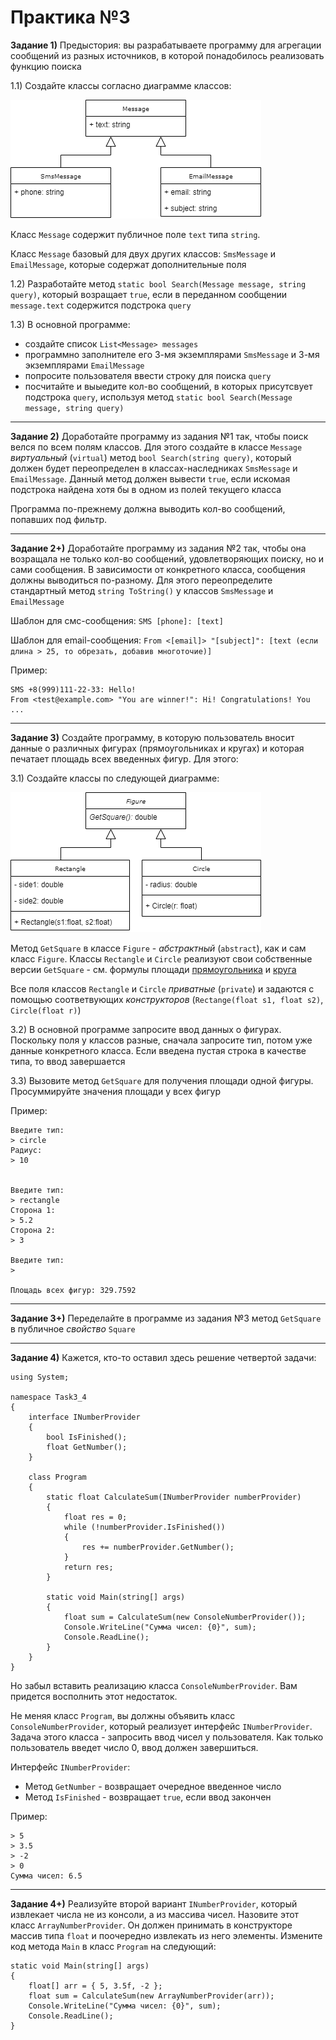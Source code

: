 Практика №3
===========

**Задание 1)** Предыстория: вы разрабатываете программу для агрегации сообщений из разных источников, в которой понадобилось реализовать функцию поиска

1.1) Создайте классы согласно диаграмме классов:

![Классы Message](media/class_message.png)

Класс `Message` содержит публичное поле `text` типа `string`.

Класс `Message` базовый для двух других классов: `SmsMessage` и `EmailMessage`, которые содержат дополнительные поля

1.2) Разработайте метод `static bool Search(Message message, string query)`, который возращает `true`, если в переданном сообщении `message.text` содержится подстрока `query`

1.3) В основной программе:
  - создайте список `List<Message> messages`
  - программно заполнителе его 3-мя экземплярами `SmsMessage` и 3-мя экземплярами `EmailMessage`
  - попросите пользователя ввести строку для поиска `query`
  - посчитайте и выыедите кол-во сообщений, в которых присутсвует подстрока `query`, используя метод `static bool Search(Message message, string query)`
  

-------

**Задание 2)** Доработайте программу из задания №1 так, чтобы поиск велся по всем полям классов. Для этого создайте в классе `Message` *виртуальный* (`virtual`) метод `bool Search(string query)`, который должен будет переопределен в классах-наследниках `SmsMessage` и `EmailMessage`. Данный метод должен вывести `true`, если искомая подстрока найдена хотя бы в одном из полей текущего класса

Программа по-прежнему должна выводить кол-во сообщений, попавших под фильтр.

-------

**Задание 2+)** Доработайте программу из задания №2 так, чтобы она возращала не только кол-во сообщений, удовлетворяющих поиску, но и сами сообщения. В зависимости от конкретного класса, сообщения должны выводиться по-разному. Для этого переопределите стандартный метод `string ToString()` у классов `SmsMessage` и `EmailMessage`

Шаблон для смс-сообщения: `SMS [phone]: [text]`

Шаблон для email-сообщения: `From <[email]> "[subject]": [text (если длина > 25, то обрезать, добавив многоточие)]`

Пример:
```
SMS +8(999)111-22-33: Hello!
From <test@example.com> "You are winner!": Hi! Congratulations! You ...
```

-------

**Задание 3)** Создайте программу, в которую пользователь вносит данные о различных фигурах (прямоугольниках и кругах) и которая печатает площадь всех введенных фигур. Для этого:

3.1) Создайте классы по следующей диаграмме:

![Классы Figure](media/class_figure.png)

Метод `GetSquare` в классе `Figure` - *абстрактный* (`abstract`), как и сам класс `Figure`. Классы `Rectangle` и `Circle` реализуют свои собственные версии `GetSquare` - см. формулы площади [прямоугольника](http://letmegooglethat.com/?q=%D1%84%D0%BE%D1%80%D0%BC%D1%83%D0%BB%D0%B0+%D0%BF%D0%BB%D0%BE%D1%89%D0%B0%D0%B4%D0%B8+%D0%BA%D1%80%D1%83%D0%B3%D0%B0) и [круга](http://letmegooglethat.com/?q=%D1%84%D0%BE%D1%80%D0%BC%D1%83%D0%BB%D0%B0+%D0%BF%D0%BB%D0%BE%D1%89%D0%B0%D0%B4%D0%B8+%D0%BA%D1%80%D1%83%D0%B3%D0%B0)

Все поля классов `Rectangle` и `Circle` *приватные* (`private`) и задаются с помощью соответвующих *конструкторов* (`Rectange(float s1, float s2)`, `Circle(float r)`)

3.2) В основной программе запросите ввод данных о фигурах. Поскольку поля у классов разные, сначала запросите тип, потом уже данные конкретного класса. Если введена пустая строка в качестве типа, то ввод завершается

3.3) Вызовите метод `GetSquare` для получения площади одной фигуры. Просуммируйте значения площади у всех фигур

Пример:

```
Введите тип: 
> circle
Радиус: 
> 10


Введите тип: 
> rectangle
Сторона 1: 
> 5.2
Сторона 2: 
> 3

Введите тип: 
> 

Площадь всех фигур: 329.7592
```

-------

**Задание 3+)** Переделайте в программе из задания №3 метод `GetSquare` в публичное *свойство* `Square`

-------

**Задание 4)** Кажется, кто-то оставил здесь решение четвертой задачи:

```
using System;

namespace Task3_4
{
    interface INumberProvider
    {
        bool IsFinished();
        float GetNumber();
    }
    
    class Program
    {
        static float CalculateSum(INumberProvider numberProvider)
        {
            float res = 0;
            while (!numberProvider.IsFinished())
            {
                res += numberProvider.GetNumber();
            }
            return res;
        }

        static void Main(string[] args)
        {
            float sum = CalculateSum(new ConsoleNumberProvider());
            Console.WriteLine("Сумма чисел: {0}", sum);
            Console.ReadLine();
        }
    }
}
```

Но забыл вставить реализацию класса `ConsoleNumberProvider`. Вам придется восполнить этот недостаток. 

Не меняя класс `Program`, вы должны объявить класс `ConsoleNumberProvider`, который реализует интерфейс `INumberProvider`. Задача этого класса - запросить ввод чисел у пользователя. Как только пользователь введет число 0, ввод должен завершиться. 

Интерфейс `INumberProvider`:
  - Метод `GetNumber` - возвращает очередное введенное число
  - Метод `IsFinished` - возвращает `true`, если ввод закончен
  
Пример:
```
> 5
> 3.5
> -2
> 0
Сумма чисел: 6.5
```

-------

**Задание 4+)** Реализуйте второй вариант `INumberProvider`, который извлекает числа не из консоли, а из массива чисел. Назовите этот класс `ArrayNumberProvider`. Он должен принимать в конструкторе массив типа `float` и поочередно извлекать из него элементы. Измените код метода `Main` в класс `Program` на следующий:

```
static void Main(string[] args)
{
    float[] arr = { 5, 3.5f, -2 };
    float sum = CalculateSum(new ArrayNumberProvider(arr));
    Console.WriteLine("Сумма чисел: {0}", sum);
    Console.ReadLine();
}
```
